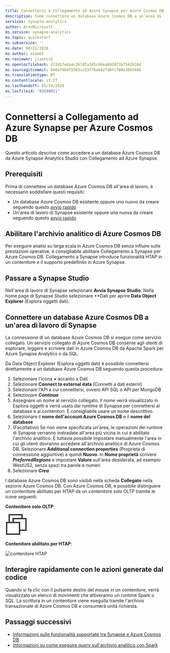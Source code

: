 ```yaml
---
title: Connettersi a Collegamento ad Azure Synapse per Azure Cosmos DB
description: Come connettere un database Azure Cosmos DB a un'area di lavoro di Synapse con Collegamento ad Azure Synapse
services: synapse-analytics
author: ArnoMicrosoft
ms.service: synapse-analytics
ms.topic: quickstart
ms.subservice: ''
ms.date: 04/21/2020
ms.author: acomet
ms.reviewer: jrasnick
ms.openlocfilehash: d72d1feda4c267dfa3d5c0dea6928f1b7541b26d
ms.sourcegitcommit: bb0afd0df5563cc53f76a642fd8fc709e366568b
ms.translationtype: HT
ms.contentlocale: it-IT
ms.lasthandoff: 05/19/2020
ms.locfileid: "83599011"
---
```

# <a name="connect-to-azure-synapse-link-for-azure-cosmos-db"></a>Connettersi a Collegamento ad Azure Synapse per Azure Cosmos DB

Questo articolo descrive come accedere a un database Azure Cosmos DB da Azure Synapse Analytics Studio con Collegamento ad Azure Synapse.

## <a name="prerequisites"></a>Prerequisiti

Prima di connettere un database Azure Cosmos DB all'area di lavoro, è necessario soddisfare questi requisiti:

* Un database Azure Cosmos DB esistente oppure uno nuovo da creare seguendo questo [avvio rapido](https://docs.microsoft.com/azure/cosmos-db/how-to-manage-database-account)
* Un'area di lavoro di Synapse esistente oppure una nuova da creare seguendo questo [avvio rapido](https://docs.microsoft.com/azure/synapse-analytics/quickstart-create-workspace) 

## <a name="enable-azure-cosmos-db-analytical-store"></a>Abilitare l'archivio analitico di Azure Cosmos DB

Per eseguire analisi su larga scala in Azure Cosmos DB senza influire sulle prestazioni operative, è consigliabile abilitare Collegamento a Synapse per Azure Cosmos DB. Collegamento a Synapse introduce funzionalità HTAP in un contenitore e il supporto predefinito in Azure Synapse.

## <a name="navigate-to-synapse-studio"></a>Passare a Synapse Studio

Nell'area di lavoro di Synapse selezionare **Avvia Synapse Studio**. Nella home page di Synapse Studio selezionare **Dati per aprire **Data Object Explorer** (Esplora oggetti dati).

## <a name="connect-an-azure-cosmos-db-database-to-a-synapse-workspace"></a>Connettere un database Azure Cosmos DB a un'area di lavoro di Synapse

La connessione di un database Azure Cosmos DB si esegue come servizio collegato. Un servizio collegato di Azure Cosmos DB consente agli utenti di esplorare, leggere e scrivere dati in Azure Cosmos DB da Apache Spark per Azure Synapse Analytics o da SQL.

Da Data Object Explorer (Esplora oggetti dati) è possibile connettersi direttamente a un database Azure Cosmos DB seguendo questa procedura:

1. Selezionare l'icona ***+*** accanto a Dati
2. Selezionare **Connect to external data** (Connetti a dati esterni)
3. Selezionare l'API a cui connettersi, ovvero API SQL o API per MongoDB
4. Selezionare ***Continua***
5. Assegnare un nome al servizio collegato. Il nome verrà visualizzato in Esplora oggetti e verrà usato dai runtime di Synapse per connettersi al database e ai contenitori. È consigliabile usare un nome descrittivo.
6. Selezionare il **nome dell'account Azure Cosmos DB** e il **nome del database**
7. (Facoltativo) Se non viene specificata un'area, le operazioni dei runtime di Synapse verranno instradate all'area più vicina in cui è abilitato l'archivio analitico. È tuttavia possibile impostare manualmente l'area in cui gli utenti dovranno accedere all'archivio analitico di Azure Cosmos DB. Selezionare **Additional connection properties** (Proprietà di connessione aggiuntive) e quindi **Nuovo**. In **Nome proprietà** scrivere ***PreferredRegions*** e impostare **Valore** sull'area desiderata, ad esempio WestUS2, senza spazi tra parole e numeri
8. Selezionare ***Crea***

I database Azure Cosmos DB sono visibili nella scheda **Collegato** nella sezione Azure Cosmos DB. Con Azure Cosmos DB, è possibile distinguere un contenitore abilitato per HTAP da un contenitore solo OLTP tramite le icone seguenti:

**Contenitore solo OLTP**:

![contenitore OLTP](../media/quickstart-connect-synapse-link-cosmosdb/oltp-container.png)

**Contenitore abilitato per HTAP**:

![contenitore HTAP](../media/quickstart-connect-synapse-link-cosmosdb/htap-container.png)

## <a name="quickly-interact-with-code-generated-actions"></a>Interagire rapidamente con le azioni generate dal codice

Quando si fa clic con il pulsante destro del mouse in un contenitore, verrà visualizzato un elenco di movimenti che attiveranno un runtime Spark o SQL. La scrittura in un contenitore viene eseguita tramite l'archivio transazionale di Azure Cosmos DB e consumerà unità richiesta.  

## <a name="next-steps"></a>Passaggi successivi

* [Informazioni sulle funzionalità supportate tra Synapse e Azure Cosmos DB](./concept-synapse-link-cosmos-db-support.md)
* [Informazioni su come eseguire query sull'archivio analitico con Spark](./how-to-query-analytical-store-spark.md)